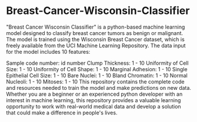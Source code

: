 # Breast-Cancer-Wisconsin-Classifier
"Breast Cancer Wisconsin Classifier" is a python-based machine learning model designed to classify breast cancer tumors as benign or malignant. The model is trained using the Wisconsin Breast Cancer dataset, which is freely available from the UCI Machine Learning Repository. The data input for the model includes 10 features:

Sample code number: id number
Clump Thickness: 1 - 10
Uniformity of Cell Size: 1 - 10
Uniformity of Cell Shape: 1 - 10
Marginal Adhesion: 1 - 10
Single Epithelial Cell Size: 1 - 10
Bare Nuclei: 1 - 10
Bland Chromatin: 1 - 10
Normal Nucleoli: 1 - 10
Mitoses: 1 - 10
This repository contains the complete code and resources needed to train the model and make predictions on new data. Whether you are a beginner or an experienced python developer with an interest in machine learning, this repository provides a valuable learning opportunity to work with real-world medical data and develop a solution that could make a difference in people's lives.
